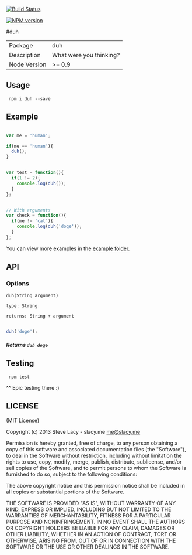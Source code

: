 [![Build Status](https://travis-ci.org/stevelacy/duh.png?branch=master)](https://travis-ci.org/stevelacy/duh)

[![NPM version](https://badge.fury.io/js/duh.png)](http://badge.fury.io/js/duh)

#duh

<table>
<tr> 
<td>Package</td><td>duh</td>
</tr>
<tr>
<td>Description</td>
<td>What were you thinking?</td>
</tr>
<tr>
<td>Node Version</td>
<td>>= 0.9</td>
</tr>
</table>

## Usage

` npm i duh --save`

## Example

```js

var me = 'human';

if(me == 'human'){
  duh();
}


var test = function(){
  if(1 != 2){
    console.log(duh());
  }
};


// With arguments
var check = function(){
  if(me != 'cat'){
    console.log(duh('doge'));
  }
};


```

You can view more examples in the [example folder.](https://github.com/stevelacy/duh/tree/master/examples)



## API

### Options

`duh(String argument)`

`type: String`

`returns: String + argument`

```js

duh('doge');

```

##### Returns `duh doge`


## Testing

` npm test`

^^ Epic testing there :)


## LICENSE

(MIT License)

Copyright (c) 2013 Steve Lacy - slacy.me <me@slacy.me>

Permission is hereby granted, free of charge, to any person obtaining
a copy of this software and associated documentation files (the
"Software"), to deal in the Software without restriction, including
without limitation the rights to use, copy, modify, merge, publish,
distribute, sublicense, and/or sell copies of the Software, and to
permit persons to whom the Software is furnished to do so, subject to
the following conditions:

The above copyright notice and this permission notice shall be
included in all copies or substantial portions of the Software.

THE SOFTWARE IS PROVIDED "AS IS", WITHOUT WARRANTY OF ANY KIND,
EXPRESS OR IMPLIED, INCLUDING BUT NOT LIMITED TO THE WARRANTIES OF
MERCHANTABILITY, FITNESS FOR A PARTICULAR PURPOSE AND
NONINFRINGEMENT. IN NO EVENT SHALL THE AUTHORS OR COPYRIGHT HOLDERS BE
LIABLE FOR ANY CLAIM, DAMAGES OR OTHER LIABILITY, WHETHER IN AN ACTION
OF CONTRACT, TORT OR OTHERWISE, ARISING FROM, OUT OF OR IN CONNECTION
WITH THE SOFTWARE OR THE USE OR OTHER DEALINGS IN THE SOFTWARE.
